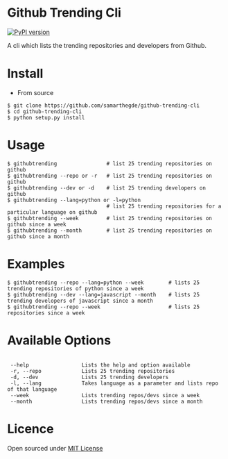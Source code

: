 Github Trending Cli
===================

[![PyPI version](https://badge.fury.io/py/github-trending.svg)](https://badge.fury.io/py/github-trending)

A cli which lists the trending repositories and developers from Github.

Install
=======

* From source

```
$ git clone https://github.com/samarthegde/github-trending-cli
$ cd github-trending-cli
$ python setup.py install
```

Usage
=====

```
$ githubtrending 				# list 25 trending repositories on github
$ githubtrending --repo or -r   # list 25 trending repositories on github
$ githubtrending --dev or -d    # list 25 trending developers on github
$ githubtrending --lang=python or -l=python
                                # list 25 trending repositories for a particular language on github
$ githubtrending --week         # list 25 trending repositories on github since a week
$ githubtrending --month        # list 25 trending repositories on github since a month

```

Examples
=========

```
$ githubtrending --repo --lang=python --week        # lists 25 trending repositories of python since a week
$ githubtrending --dev --lang=javascript --month    # lists 25 trending developers of javascript since a month
$ githubtrending --repo --week                      # lists 25 repositories since a week
```

Available Options
=================

```

 --help 				Lists the help and option available
 -r, --repo 			Lists 25 trending repositories
 -d, --dev 				Lists 25 trending developers
 -l, --lang             Takes language as a parameter and lists repo of that language
 --week                 Lists trending repos/devs since a week
 --month                Lists trending repos/devs since a month

```

Licence
====
Open sourced under [MIT License](LICENSE.txt)

